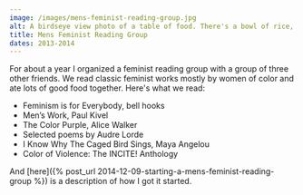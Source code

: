 ```yaml
---
image: /images/mens-feminist-reading-group.jpg
alt: A birdseye view photo of a table of food. There's a bowl of rice, a bowl of cilantro, tomatoes, black beans, halved avocados, cooked pork and chicken, salt, and empty plates and glasses.
title: Mens Feminist Reading Group
dates: 2013-2014
---
```

For about a year I organized a feminist reading group with a group of three other friends. We read classic feminist works mostly by women of color and ate lots of good food together. Here's what we read:

* Feminism is for Everybody, bell hooks
* Men’s Work, Paul Kivel
* The Color Purple, Alice Walker
* Selected poems by Audre Lorde
* I Know Why The Caged Bird Sings, Maya Angelou
* Color of Violence: The INCITE! Anthology

And [here]({% post_url 2014-12-09-starting-a-mens-feminist-reading-group %}) is a description of how I got it started.

